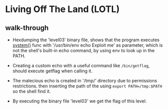# Living Off The Land (LOTL)
## walk-through
- Hexdumping the 'level03' binary file, shows that the program executes <u>system()</u> func with '/usr/bin/env echo Exploit me' as parameter, which is not the shell's built-in echo command, by using env to look up in the PATH.

- Creating a custom echo with a useful command like `/bin/getflag`, should execute getflag when calling it.

- The malecious echo is created in '/tmp/' directory due to permissions restrictions. then inserting the path of the  using `export PATH=/tmp:$PATH` so the shell find it.

- By executing the binary file 'level03' we get the flag of this level.